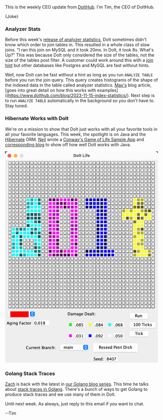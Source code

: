 This is the weekly CEO update from [DoltHub](https://www.dolthub.com/). I'm Tim, the CEO of DoltHub. 

{Joke}

### Analyzer Stats

Before this week's [release of analyzer statistics](https://www.dolthub.com/blog/2023-11-15-index-statistics/), Dolt sometimes didn't know which order to join tables in. This resulted in a whole class of slow joins. "I ran this join on MySQL and it took 20ms. In Dolt, it took 8s. What's Up?" This was because Dolt only considered the size of the tables, not the size of the tables post filter. A customer could work around this with a [join hint](https://docs.dolthub.com/sql-reference/sql-support/miscellaneous#join-hints) but other databases like Postgres and MySQL are fast without hints.

Well, now Dolt can be fast without a hint as long as you run `ANALYZE TABLE` before you run the join query. This query creates histograms of the shape of the indexed data in the table called analyzer statistics. [Max's](https://www.dolthub.com/team#max) blog article, [goes into great detail on how this works with examples]((https://www.dolthub.com/blog/2023-11-15-index-statistics/). Next step is to run `ANALYZE TABLE` automatically in the background so you don't have to. Stay tuned.

### Hibernate Works with Dolt

We're on a mission to show that Dolt just works with all your favorite tools in all your favorite languages. This week, the spotlight is on Java and the [Hibernate](https://hibernate.org/orm/) ORM. [Neil](https://www.dolthub.com/team#neil) wrote a [Conway's Game of Life Sample App](https://github.com/dolthub/hibernate-sample) and [corresponding blog](https://www.dolthub.com/blog/2023-11-13-dolt-on-hibernate/) to show off how well Dolt works with Java.

[![Dolt Game of Life](../images/dolt-gol.png)](https://www.dolthub.com/blog/2023-11-13-dolt-on-hibernate/)

### Golang Stack Traces

[Zach](https://www.dolthub.com/team#zach) is back with the latest in [our Golang blog series](https://www.dolthub.com/blog/?q=golang). This time he talks about [stack traces in Golang](https://www.dolthub.com/blog/2023-11-10-stack-traces-in-go/). There's a bunch of ways to get Golang to produce stack traces and we use many of them in Dolt.

Until next week. As always, just reply to this email if you want to chat.

--Tim